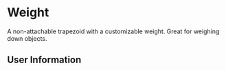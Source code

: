 # Weight
A non-attachable trapezoid with a customizable weight. Great for weighing down objects.

## User Information